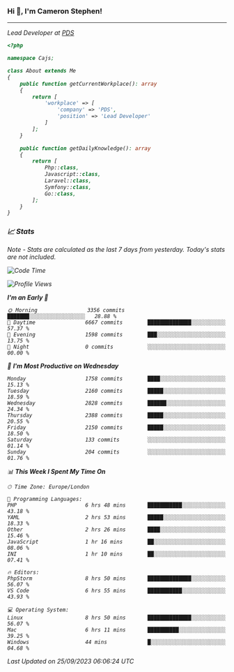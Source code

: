 ### Hi 👋, I'm Cameron Stephen!
<hr>
<p><em>Lead Developer at <a href="https://prindatasolutions.co.uk">PDS</a></p>


```php
<?php

namespace Cajs;

class About extends Me
{
    public function getCurrentWorkplace(): array
    {
        return [
            'workplace' => [
                'company' => 'PDS',
                'position' => 'Lead Developer'
            ]
        ];
    }

    public function getDailyKnowledge(): array
    {
        return [
            Php::class,
            Javascript::class,
            Laravel::class,
            Symfony::class,
            Go::class,
        ];
    }
}
```

### 📈 Stats
<p><em>Note - Stats are calculated as the last 7 days from yesterday. Today's stats are not included.</em></p>


<!--START_SECTION:waka-->
![Code Time](http://img.shields.io/badge/Code%20Time-3%2C545%20hrs%2044%20mins-blue)

![Profile Views](http://img.shields.io/badge/Profile%20Views-0-blue)

**I'm an Early 🐤** 

```text
🌞 Morning                3356 commits        ███████░░░░░░░░░░░░░░░░░░   28.88 % 
🌆 Daytime                6667 commits        ██████████████░░░░░░░░░░░   57.37 % 
🌃 Evening                1598 commits        ███░░░░░░░░░░░░░░░░░░░░░░   13.75 % 
🌙 Night                  0 commits           ░░░░░░░░░░░░░░░░░░░░░░░░░   00.00 % 
```
📅 **I'm Most Productive on Wednesday** 

```text
Monday                   1758 commits        ████░░░░░░░░░░░░░░░░░░░░░   15.13 % 
Tuesday                  2160 commits        █████░░░░░░░░░░░░░░░░░░░░   18.59 % 
Wednesday                2828 commits        ██████░░░░░░░░░░░░░░░░░░░   24.34 % 
Thursday                 2388 commits        █████░░░░░░░░░░░░░░░░░░░░   20.55 % 
Friday                   2150 commits        █████░░░░░░░░░░░░░░░░░░░░   18.50 % 
Saturday                 133 commits         ░░░░░░░░░░░░░░░░░░░░░░░░░   01.14 % 
Sunday                   204 commits         ░░░░░░░░░░░░░░░░░░░░░░░░░   01.76 % 
```


📊 **This Week I Spent My Time On** 

```text
🕑︎ Time Zone: Europe/London

💬 Programming Languages: 
PHP                      6 hrs 48 mins       ███████████░░░░░░░░░░░░░░   43.18 % 
YAML                     2 hrs 53 mins       █████░░░░░░░░░░░░░░░░░░░░   18.33 % 
Other                    2 hrs 26 mins       ████░░░░░░░░░░░░░░░░░░░░░   15.46 % 
JavaScript               1 hr 16 mins        ██░░░░░░░░░░░░░░░░░░░░░░░   08.06 % 
INI                      1 hr 10 mins        ██░░░░░░░░░░░░░░░░░░░░░░░   07.41 % 

🔥 Editors: 
PhpStorm                 8 hrs 50 mins       ██████████████░░░░░░░░░░░   56.07 % 
VS Code                  6 hrs 55 mins       ███████████░░░░░░░░░░░░░░   43.93 % 

💻 Operating System: 
Linux                    8 hrs 50 mins       ██████████████░░░░░░░░░░░   56.07 % 
Mac                      6 hrs 11 mins       ██████████░░░░░░░░░░░░░░░   39.25 % 
Windows                  44 mins             █░░░░░░░░░░░░░░░░░░░░░░░░   04.68 % 
```


 Last Updated on 25/09/2023 06:06:24 UTC
<!--END_SECTION:waka-->
